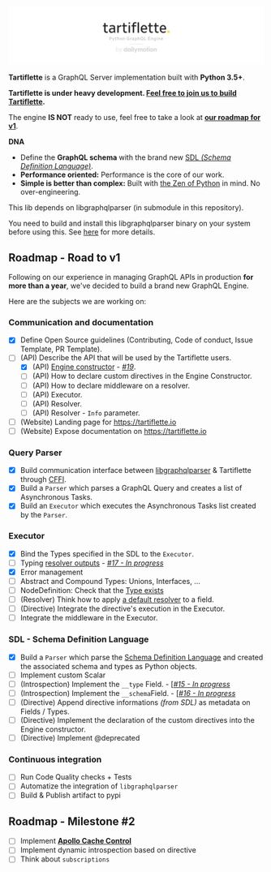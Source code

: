 ![Tartiflette](docs/github-landing.png)

**Tartiflette** is a GraphQL Server implementation built with **Python 3.5+**.

**Tartiflette is under heavy development. [Feel free to join us to build Tartiflette](./docs/CONTRIBUTING.md).**

The engine **IS NOT** ready to use, feel free to take a look at **[our roadmap for v1](#roadmap---road-to-v1)**.

**DNA**

* Define the **GraphQL schema** with the brand new [SDL _(Schema Definition Language)_](https://github.com/facebook/graphql/blob/master/spec/Section%203%20--%20Type%20System.md).
* **Performance oriented:** Performance is the core of our work.
* **Simple is better than complex:** Built with [the Zen of Python](https://www.python.org/dev/peps/pep-0020/#id3) in mind. No over-engineering.

This lib depends on libgraphqlparser (in submodule in this repository).

You need to build and install this libgraphqlparser binary on your system before using this.
See [here](https://github.com/graphql/libgraphqlparser) for more details.

## Roadmap - Road to v1

Following on our experience in managing GraphQL APIs in production **for more than a year**, we've decided to build a brand new GraphQL Engine.

Here are the subjects we are working on:

### Communication and documentation

* [x] Define Open Source guidelines (Contributing, Code of conduct, Issue Template, PR Template).
* [ ] (API) Describe the API that will be used by the Tartiflette users.
  * [x] (API) [Engine constructor](https://github.com/dailymotion/tartiflette/blob/master/docs/API.md#engine-initialization) - _[#19](https://github.com/dailymotion/tartiflette/issues/19)_.
  * [ ] (API) How to declare custom directives in the Engine Constructor.
  * [ ] (API) How to declare middleware on a resolver.
  * [ ] (API) Executor.
  * [ ] (API) Resolver.
  * [ ] (API) Resolver - `Info` parameter.
* [ ] (Website) Landing page for https://tartiflette.io
* [ ] (Website) Expose documentation on https://tartiflette.io
### Query Parser

* [x] Build communication interface between [libgraphqlparser](https://github.com/graphql/libgraphqlparser) & Tartiflette through [CFFI](https://cffi.readthedocs.io).
* [x] Build a `Parser` which parses a GraphQL Query and creates a list of Asynchronous Tasks.
* [x] Build an `Executor` which executes the Asynchronous Tasks list created by the `Parser`.

### Executor

* [x] Bind the Types specified in the SDL to the `Executor`.
* [ ] Typing [resolver outputs](https://github.com/dailymotion/tartiflette/blob/master/tartiflette/parser/visitor.py#L191) - _[#17 - In progress](https://github.com/dailymotion/tartiflette/issues/17)_
* [x] Error management
* [ ] Abstract and Compound Types: Unions, Interfaces, …
* [ ] NodeDefinition: Check that the [Type exists](https://github.com/dailymotion/tartiflette/blob/master/tartiflette/parser/nodes/definition.py#L26)
* [ ] (Resolver) Think how to apply [a default resolver](https://github.com/dailymotion/tartiflette/blob/master/tartiflette/parser/visitor.py#L18) to a field.
* [ ] (Directive) Integrate the directive's execution in the Executor.
* [ ] Integrate the middleware in the Executor.

### SDL - Schema Definition Language

* [x] Build a `Parser` which parse the [Schema Definition Language](https://github.com/facebook/graphql/blob/master/spec/Section%202%20--%20Language.md) and created the associated schema and types as Python objects.
* [ ] Implement custom Scalar
* [ ] (Introspection) Implement the `__type` Field. - [_[#15 - In progress](https://github.com/dailymotion/tartiflette/issues/15)_
* [ ] (Introspection) Implement the `__schema`Field. - [_[#16 - In progress](https://github.com/dailymotion/tartiflette/issues/16)_
* [ ] (Directive) Append directive informations _(from SDL)_ as metadata on Fields / Types.
* [ ] (Directive) Implement the declaration of the custom directives into the Engine constructor.
* [ ] (Directive) Implement @deprecated

### Continuous integration

* [ ] Run Code Quality checks + Tests
* [ ] Automatize the integration of `libgraphqlparser`
* [ ] Build & Publish artifact to pypi

## Roadmap - Milestone #2

* [ ] Implement **[Apollo Cache Control](https://github.com/apollographql/apollo-cache-control)**
* [ ] Implement dynamic introspection based on directive
* [ ] Think about `subscriptions`
